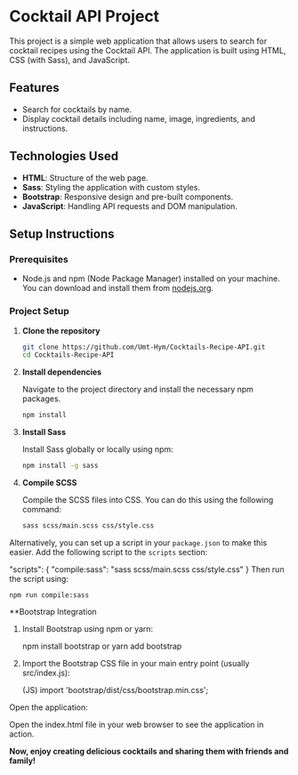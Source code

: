 # Cocktail API Project

This project is a simple web application that allows users to search for cocktail recipes using the Cocktail API. The application is built using HTML, CSS (with Sass), and JavaScript.

## Features

- Search for cocktails by name.
- Display cocktail details including name, image, ingredients, and instructions.

## Technologies Used

- **HTML**: Structure of the web page.
- **Sass**: Styling the application with custom styles.
- **Bootstrap**: Responsive design and pre-built components.
- **JavaScript**: Handling API requests and DOM manipulation.

## Setup Instructions

### Prerequisites

- Node.js and npm (Node Package Manager) installed on your machine. You can download and install them from [nodejs.org](https://nodejs.org/).

### Project Setup

1. **Clone the repository**

   ```bash
   git clone https://github.com/Umt-Hym/Cocktails-Recipe-API.git
   cd Cocktails-Recipe-API

2. **Install dependencies**

   Navigate to the project directory and install the necessary npm packages.

   ```bash
   npm install

3. **Install Sass**

   Install Sass globally or locally using npm:

   ```bash
   npm install -g sass

4. **Compile SCSS**

   Compile the SCSS files into CSS. You can do this using the following command:

   ```bash
   sass scss/main.scss css/style.css

Alternatively, you can set up a script in your `package.json` to make this easier. Add the following script to the `scripts` section:

"scripts": {
  "compile:sass": "sass scss/main.scss css/style.css"
}
Then run the script using:

    npm run compile:sass

**Bootstrap Integration
   
1. Install Bootstrap using npm or yarn:

    npm install bootstrap
    or 
    yarn add bootstrap

2. Import the Bootstrap CSS file in your main entry point (usually src/index.js):

   (JS)
   import 'bootstrap/dist/css/bootstrap.min.css';



Open the application:

Open the index.html file in your web browser to see the application in action.

**Now, enjoy creating delicious cocktails and sharing them with friends and family!**

